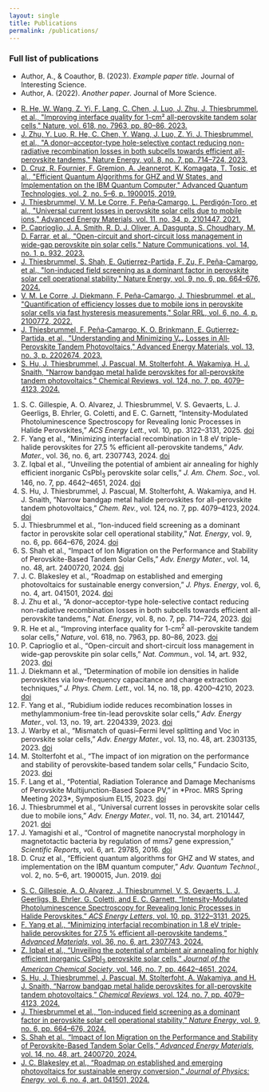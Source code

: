 ```yaml
---
layout: single
title: Publications
permalink: /publications/
---
```


### Full list of publications

- Author, A., & Coauthor, B. (2023). *Example paper title*. Journal of Interesting Science.
- Author, A. (2022). *Another paper*. Journal of More Science.


<ul>
  <li><a href="https://doi.org/10.1038/s41586-023-05823-4">R. He, W. Wang, Z. Yi, F. Lang, C. Chen, J. Luo, J. Zhu, J. Thiesbrummel, et al., "Improving interface quality for 1-cm² all-perovskite tandem solar cells," Nature, vol. 618, no. 7963, pp. 80–86, 2023.</a></li>
  <li><a href="https://doi.org/10.1038/s41560-023-01175-7">J. Zhu, Y. Luo, R. He, C. Chen, Y. Wang, J. Luo, Z. Yi, J. Thiesbrummel, et al., "A donor–acceptor-type hole-selective contact reducing non-radiative recombination losses in both subcells towards efficient all-perovskite tandems," Nature Energy, vol. 8, no. 7, pp. 714–724, 2023.</a></li>
  <li><a href="https://doi.org/10.1002/qute.201900015">D. Cruz, R. Fournier, F. Gremion, A. Jeannerot, K. Komagata, T. Tosic, et al., "Efficient Quantum Algorithms for GHZ and W States, and Implementation on the IBM Quantum Computer," Advanced Quantum Technologies, vol. 2, no. 5–6, p. 1900015, 2019.</a></li>
  <li><a href="https://doi.org/10.1002/aenm.202101447">J. Thiesbrummel, V. M. Le Corre, F. Peña‐Camargo, L. Perdigón‐Toro, et al., "Universal current losses in perovskite solar cells due to mobile ions," Advanced Energy Materials, vol. 11, no. 34, p. 2101447, 2021.</a></li>
  <li><a href="https://doi.org/10.1038/s41467-023-36366-4">P. Caprioglio, J. A. Smith, R. D. J. Oliver, A. Dasgupta, S. Choudhary, M. D. Farrar, et al., "Open-circuit and short-circuit loss management in wide-gap perovskite pin solar cells," Nature Communications, vol. 14, no. 1, p. 932, 2023.</a></li>
  <li><a href="https://doi.org/10.1038/s41560-024-01111-2">J. Thiesbrummel, S. Shah, E. Gutierrez-Partida, F. Zu, F. Peña-Camargo, et al., "Ion-induced field screening as a dominant factor in perovskite solar cell operational stability," Nature Energy, vol. 9, no. 6, pp. 664–676, 2024.</a></li>
  <li><a href="https://doi.org/10.1002/solr.202100772">V. M. Le Corre, J. Diekmann, F. Peña-Camargo, J. Thiesbrummel, et al., "Quantification of efficiency losses due to mobile ions in perovskite solar cells via fast hysteresis measurements," Solar RRL, vol. 6, no. 4, p. 2100772, 2022.</a></li>
  <li><a href="https://doi.org/10.1002/aenm.202202674">J. Thiesbrummel, F. Peña‐Camargo, K. O. Brinkmann, E. Gutierrez‐Partida, et al., "Understanding and Minimizing Vₒₓ Losses in All‐Perovskite Tandem Photovoltaics," Advanced Energy Materials, vol. 13, no. 3, p. 2202674, 2023.</a></li>
  <li><a href="https://doi.org/10.1021/acs.chemrev.3c00796">S. Hu, J. Thiesbrummel, J. Pascual, M. Stolterfoht, A. Wakamiya, H. J. Snaith, "Narrow bandgap metal halide perovskites for all-perovskite tandem photovoltaics," Chemical Reviews, vol. 124, no. 7, pp. 4079–4123, 2024.</a></li>
</ul>

<ol>
  <li>S. C. Gillespie, A. O. Alvarez, J. Thiesbrummel, V. S. Gevaerts, L. J. Geerligs, B. Ehrler, G. Coletti, and E. C. Garnett, “Intensity-Modulated Photoluminescence Spectroscopy for Revealing Ionic Processes in Halide Perovskites,” <i>ACS Energy Lett.</i>, vol. 10, pp. 3122–3131, 2025. <a href="https://doi.org/10.1021/acsenergylett.5c01102">doi</a></li>

  <li>F. Yang et al., “Minimizing interfacial recombination in 1.8 eV triple-halide perovskites for 27.5 % efficient all-perovskite tandems,” <i>Adv. Mater.</i>, vol. 36, no. 6, art. 2307743, 2024. <a href="https://doi.org/10.1002/adma.202307743">doi</a></li>

  <li>Z. Iqbal et al., “Unveiling the potential of ambient air annealing for highly efficient inorganic CsPbI<sub>3</sub> perovskite solar cells,” <i>J. Am. Chem. Soc.</i>, vol. 146, no. 7, pp. 4642–4651, 2024. <a href="https://doi.org/10.1021/jacs.3c11711">doi</a></li>

  <li>S. Hu, J. Thiesbrummel, J. Pascual, M. Stolterfoht, A. Wakamiya, and H. J. Snaith, “Narrow bandgap metal halide perovskites for all-perovskite tandem photovoltaics,” <i>Chem. Rev.</i>, vol. 124, no. 7, pp. 4079–4123, 2024. <a href="https://doi.org/10.1021/acs.chemrev.3c00667">doi</a></li>

  <li>J. Thiesbrummel et al., “Ion-induced field screening as a dominant factor in perovskite solar cell operational stability,” <i>Nat. Energy</i>, vol. 9, no. 6, pp. 664–676, 2024. <a href="https://doi.org/10.1038/s41560-024-01487-w">doi</a></li>

  <li>S. Shah et al., “Impact of Ion Migration on the Performance and Stability of Perovskite-Based Tandem Solar Cells,” <i>Adv. Energy Mater.</i>, vol. 14, no. 48, art. 2400720, 2024. <a href="https://doi.org/10.1002/aenm.202400720">doi</a></li>

  <li>J. C. Blakesley et al., “Roadmap on established and emerging photovoltaics for sustainable energy conversion,” <i>J. Phys. Energy</i>, vol. 6, no. 4, art. 041501, 2024. <a href="https://doi.org/10.1088/2515-7655/ad7404">doi</a></li>

  <li>J. Zhu et al., “A donor–acceptor-type hole-selective contact reducing non-radiative recombination losses in both subcells towards efficient all-perovskite tandems,” <i>Nat. Energy</i>, vol. 8, no. 7, pp. 714–724, 2023. <a href="https://doi.org/DOI_HERE">doi</a></li>

  <li>R. He et al., “Improving interface quality for 1-cm<sup>2</sup> all-perovskite tandem solar cells,” <i>Nature</i>, vol. 618, no. 7963, pp. 80–86, 2023. <a href="https://doi.org/DOI_HERE">doi</a></li>

  <li>P. Caprioglio et al., “Open-circuit and short-circuit loss management in wide-gap perovskite pin solar cells,” <i>Nat. Commun.</i>, vol. 14, art. 932, 2023. <a href="https://doi.org/10.1038/S41467-023-36141-8">doi</a></li>

  <li>J. Diekmann et al., “Determination of mobile ion densities in halide perovskites via low-frequency capacitance and charge extraction techniques,” <i>J. Phys. Chem. Lett.</i>, vol. 14, no. 18, pp. 4200–4210, 2023. <a href="https://doi.org/DOI_HERE">doi</a></li>

  <li>F. Yang et al., “Rubidium iodide reduces recombination losses in methylammonium-free tin-lead perovskite solar cells,” <i>Adv. Energy Mater.</i>, vol. 13, no. 19, art. 2204339, 2023. <a href="https://doi.org/DOI_HERE">doi</a></li>

  <li>J. Warby et al., “Mismatch of quasi–Fermi level splitting and Voc in perovskite solar cells,” <i>Adv. Energy Mater.</i>, vol. 13, no. 48, art. 2303135, 2023. <a href="https://doi.org/DOI_HERE">doi</a></li>

  <li>M. Stolterfoht et al., “The impact of ion migration on the performance and stability of perovskite-based tandem solar cells,” Fundacio Scito, 2023. <a href="https://doi.org/DOI_HERE">doi</a></li>

  <li>F. Lang et al., “Potential, Radiation Tolerance and Damage Mechanisms of Perovskite Multijunction-Based Space PV,” in *Proc. MRS Spring Meeting 2023*, Symposium EL15, 2023. <a href="https://doi.org/DOI_HERE">doi</a></li>

  <li>J. Thiesbrummel et al., “Universal current losses in perovskite solar cells due to mobile ions,” <i>Adv. Energy Mater.</i>, vol. 11, no. 34, art. 2101447, 2021. <a href="https://doi.org/10.1002/aenm.202101447">doi</a></li>

  <li>J. Yamagishi et al., “Control of magnetite nanocrystal morphology in magnetotactic bacteria by regulation of mms7 gene expression,” <i>Scientific Reports</i>, vol. 6, art. 29785, 2016. <a href="https://doi.org/DOI_HERE">doi</a></li>

  <li>D. Cruz et al., “Efficient quantum algorithms for GHZ and W states, and implementation on the IBM quantum computer,” <i>Adv. Quantum Technol.</i>, vol. 2, no. 5–6, art. 1900015, Jun. 2019. <a href="https://doi.org/10.1002/qute.201900015">doi</a></li>
</ol>


<ul>
  <li><a href="https://doi.org/10.1021/acsenergylett.5c01102">
    S. C. Gillespie, A. O. Alvarez, J. Thiesbrummel, V. S. Gevaerts, L. J. Geerligs, B. Ehrler, G. Coletti, and E. C. Garnett, “Intensity-Modulated Photoluminescence Spectroscopy for Revealing Ionic Processes in Halide Perovskites,” <i>ACS Energy Letters</i>, vol. 10, pp. 3122–3131, 2025.
  </a></li>

  <li><a href="https://doi.org/10.1002/adma.202307743">
    F. Yang et al., “Minimizing interfacial recombination in 1.8 eV triple-halide perovskites for 27.5 % efficient all-perovskite tandems,” <i>Advanced Materials</i>, vol. 36, no. 6, art. 2307743, 2024.
  </a></li>

  <li><a href="https://doi.org/10.1021/jacs.3c11711">
    Z. Iqbal et al., “Unveiling the potential of ambient air annealing for highly efficient inorganic CsPbI<sub>3</sub> perovskite solar cells,” <i>Journal of the American Chemical Society</i>, vol. 146, no. 7, pp. 4642–4651, 2024.
  </a></li>

  <li><a href="https://doi.org/10.1021/acs.chemrev.3c00667">
    S. Hu, J. Thiesbrummel, J. Pascual, M. Stolterfoht, A. Wakamiya, and H. J. Snaith, “Narrow bandgap metal halide perovskites for all-perovskite tandem photovoltaics,” <i>Chemical Reviews</i>, vol. 124, no. 7, pp. 4079–4123, 2024.
  </a></li>

  <li><a href="https://doi.org/10.1038/s41560-024-01487-w">
    J. Thiesbrummel et al., “Ion-induced field screening as a dominant factor in perovskite solar cell operational stability,” <i>Nature Energy</i>, vol. 9, no. 6, pp. 664–676, 2024.
  </a></li>

  <li><a href="https://doi.org/10.1002/aenm.202400720">
    S. Shah et al., “Impact of Ion Migration on the Performance and Stability of Perovskite-Based Tandem Solar Cells,” <i>Advanced Energy Materials</i>, vol. 14, no. 48, art. 2400720, 2024.
  </a></li>

  <li><a href="https://doi.org/10.1088/2515-7655/ad7404">
    J. C. Blakesley et al., “Roadmap on established and emerging photovoltaics for sustainable energy conversion,” <i>Journal of Physics: Energy</i>, vol. 6, no. 4, art. 041501, 2024.
  </a></li>
</ul>

